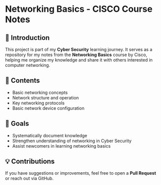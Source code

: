 # Networking Basics - CISCO Course Notes  

## 📌 Introduction  
This project is part of my **Cyber Security** learning journey. It serves as a repository for my notes from the **Networking Basics** course by Cisco, helping me organize my knowledge and share it with others interested in computer networking.  

## 📖 Contents  
- Basic networking concepts  
- Network structure and operation  
- Key networking protocols  
- Basic network device configuration  

## 🎯 Goals  
- Systematically document knowledge  
- Strengthen understanding of networking in Cyber Security  
- Assist newcomers in learning networking basics  

## 💡 Contributions  
If you have suggestions or improvements, feel free to open a **Pull Request** or reach out via GitHub.
